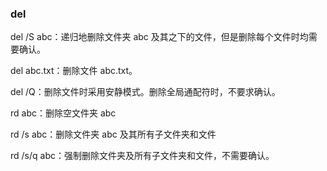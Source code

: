 ### del

del /S abc：递归地删除文件夹 abc 及其之下的文件，但是删除每个文件时均需要确认。

del abc.txt：删除文件 abc.txt。

del /Q：删除文件时采用安静模式。删除全局通配符时，不要求确认。

rd abc：删除空文件夹 abc

rd /s abc：删除文件夹 abc 及其所有子文件夹和文件

rd /s/q abc：强制删除文件夹及所有子文件夹和文件，不需要确认。